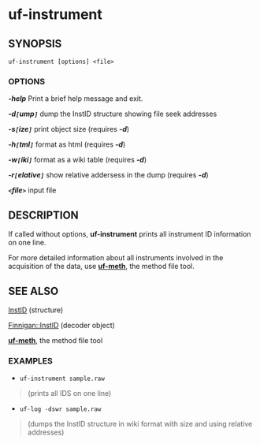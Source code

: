 # uf-instrument #

## SYNOPSIS ##

```
uf-instrument [options] <file>
```

### OPTIONS ###

_**-help**_ Print a brief help message and exit.

_**-d`[`ump`]`**_ dump the InstID structure showing file seek addresses

_**-s`[`ize`]`**_ print object size (requires _**-d**_)

_**-h`[`tml`]`**_ format as html (requires _**-d**_)

_**-w`[`iki`]`**_ format as a wiki table (requires _**-d**_)

_**-r`[`elative`]`**_ show relative addersess in the dump (requires _**-d**_)

_**`<`file`>`**_ input file


## DESCRIPTION ##

If called without options, **uf-instrument** prints all instrument ID
information on one line.

For more detailed information about all instruments involved in the
acquisition of the data, use **[uf-meth](UnfinniganMethodFile.md)**, the method file tool.

## SEE ALSO ##

[InstID](InstID.md) (structure)

[Finnigan::InstID](FinniganInstID.md) (decoder object)

**[uf-meth](UnfinniganMethodFile.md)**, the method file tool

### EXAMPLES ###

  * `uf-instrument sample.raw`

> (prints all IDS on one line)

  * `uf-log -dswr sample.raw`

> (dumps the InstID structure in wiki format with size and using relative addresses)